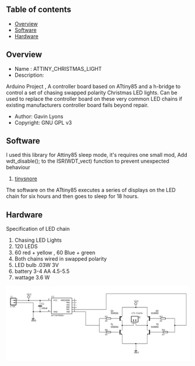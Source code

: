Table of contents
---------------------------

  * [Overview](#overview)
  * [Software](#software)
  * [Hardware](#hardware)

  
Overview
--------------------
* Name : ATTINY_CHRISTMAS_LIGHT
* Description: 

Arduino Project , A controller board based on ATtiny85 and a h-bridge to control 
a set of chasing swapped polarity Christmas LED lights. Can be used to replace the controller board on these very common LED chains if existing manufacturers controller board fails beyond repair.

* Author: Gavin Lyons
* Copyright: GNU GPL v3

Software
------------------------

I used this library for Attiny85 sleep mode, it's requires one small mod,
Add  wdt_disable(); to the ISR(WDT_vect) function to prevent unexpected behaviour

1. [tinysnore](https://github.com/connornishijima/TinySnore)

The software on the ATtiny85 executes a series of displays on the LED chain for six hours and then goes to sleep for 18 hours.

Hardware
--------------------------

Specification of LED chain

1. Chasing LED Lights
2. 120 LEDS
3. 60 red + yellow  , 60 Blue + green
4. Both chains wired in swapped polarity
5. LED bulb .03W  3V
6. battery 3-4 AA 4.5-5.5
7. wattage 3.6 W 

![o](https://github.com/gavinlyonsrepo/ATTINY_CHRISTMAS_LIGHTS/blob/main/extras/image/light.png)
